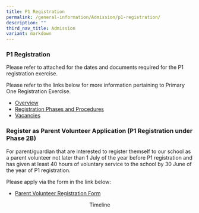 ```yaml
---
title: P1 Registration
permalink: /general-information/Admission/p1-registration/
description: ""
third_nav_title: Admission
variant: markdown
---
```

### P1 Registration

Please refer to attached for the dates and documents required for the P1 registration exercise.

Please refer to the links below for more information pertaining to Primary One Registration Exercise.

*   [Overview](https://www.moe.gov.sg/primary/p1-registration)
*   [Registration Phases and Procedures](https://www.moe.gov.sg/primary/p1-registration/registration-phases-key-dates)
*   [Vacancies](https://www.moe.gov.sg/primary/p1-registration/vacancies-and-balloting)


### Register as Parent Volunteer Application (P1 Registration under Phase 2B)
For parent/guardian that are interested to register themself to our school as a parent volunteer not later than 1 July of the year before P1 registration and has given at least 40 hours of voluntary service to the school by 30 June of the year of P1 registration.

Please apply via the form in the link below:

*   [Parent Volunteer Registration Form](https://form.gov.sg/67eba6bc92a61cd11ad27620)

<center> Timeline </center>